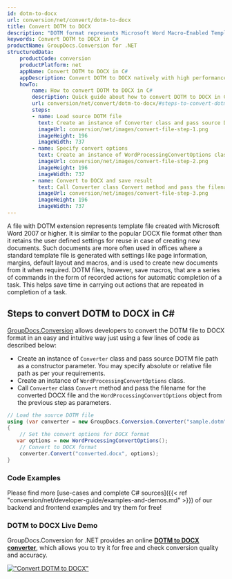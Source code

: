 ```yaml
---
id: dotm-to-docx
url: conversion/net/convert/dotm-to-docx
title: Convert DOTM to DOCX
description: "DOTM format represents Microsoft Word Macro-Enabled Template with .dotm extension. Learn how to convert DOTM to DOCX file programmatically in C# language using GroupDocs.Conversion for .NET library."
keywords: Convert DOTM to DOCX in C#
productName: GroupDocs.Conversion for .NET
structuredData:
    productCode: conversion
    productPlatform: net
    appName: Convert DOTM to DOCX in C#
    appDescription: Convert DOTM to DOCX natively with high performance using C# language and server side GroupDocs.Conversion for .NET APIs, without the use of any software like Microsoft or Open Office.
    howTo:
        name: How to convert DOTM to DOCX in C# 
        description: Quick guide about how to convert DOTM to DOCX in C# with high performance and accuracy.
        url: conversion/net/convert/dotm-to-docx/#steps-to-convert-dotm-to-docx-in-c
        steps:
        - name: Load source DOTM file 
          text: Create an instance of Converter class and pass source DOTM file path as a constructor parameter. You may specify absolute or relative file path as per your requirements. 
          imageUrl: conversion/net/images/convert-file-step-1.png
          imageHeight: 196
          imageWidth: 737
        - name: Specify convert options 
          text: Create an instance of WordProcessingConvertOptions class.
          imageUrl: conversion/net/images/convert-file-step-2.png
          imageHeight: 196
          imageWidth: 737
        - name: Convert to DOCX and save result 
          text: Call Converter class Convert method and pass the filename for the converted HTML file and the WordProcessingConvertOptions object from the previous step as parameters.
          imageUrl: conversion/net/images/convert-file-step-3.png
          imageHeight: 196
          imageWidth: 737
---
```


A file with DOTM extension represents template file created with Microsoft Word 2007 or higher. It is similar to the popular DOCX file format other than it retains the user defined settings for reuse in case of creating new documents. Such documents are more often used in offices where a standard template file is generated with settings like page information, margins, default layout and macros, and is used to create new documents from it when required. DOTM files, however, save macros, that are a series of commands in the form of recorded actions for automatic completion of a task. This helps save time in carrying out actions that are repeated in completion of a task.

## Steps to convert DOTM to DOCX in C#

[GroupDocs.Conversion](https://products.groupdocs.com/conversion/net) allows developers to convert the DOTM file to DOCX format in an easy and intuitive way just using a few lines of code as described below:

* Create an instance of `Converter` class and pass source DOTM file path as a constructor parameter. You may specify absolute or relative file path as per your requirements. 
* Create an instance of `WordProcessingConvertOptions` class.
* Call `Converter` class `Convert` method and pass the filename for the converted DOCX file and the `WordProcessingConvertOptions` object from the previous step as parameters.

```csharp
// Load the source DOTM file
using (var converter = new GroupDocs.Conversion.Converter("sample.dotm"))
{
    // Set the convert options for DOCX format
   var options = new WordProcessingConvertOptions();
    // Convert to DOCX format
    converter.Convert("converted.docx", options);
}
```

### Code Examples

Please find more [use-cases and complete C# sources]({{< ref "conversion/net/developer-guide/examples-and-demos.md" >}}) of our backend and frontend examples and try them for free!

### DOTM to DOCX Live Demo

GroupDocs.Conversion for .NET provides an online [**DOTM to DOCX converter**](https://products.groupdocs.app/conversion/dotm-to-docx), which allows you to try it for free and check conversion quality and accuracy.

[!["Convert DOTM to DOCX"](conversion/net/images/convert-to-docx/convert-dotm-to-docx.png)](https://products.groupdocs.app/conversion/dotm-to-docx)
